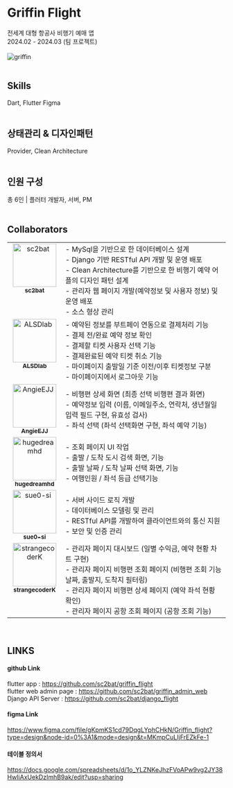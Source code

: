 # Griffin Flight

전세계 대형 항공사 비행기 예매 앱 <br>
2024.02 - 2024.03 (팀 프로젝트)
<br>
<br>
![griffin](https://github.com/sc2bat/griffin_flight/assets/49228543/71d8655a-738e-444a-90f9-0042ca6cdd0c)
<br>
<br>


## Skills
Dart, Flutter Figma
<br>
<br>
## 상태관리 & 디자인패턴
Provider, Clean Architecture
<br>
<br>
## 인원 구성
총 6인 | 플러터 개발자, 서버, PM
<br>
<br>


## Collaborators
<table>
    <tr>
      <td align="center" valign="top" width="25%">
        <a href="https://github.com/sc2bat/">
          <img src="https://avatars.githubusercontent.com/u/87482415?v=4" width="100px;" alt="
sc2bat"/>
          <br />
          <sub>
            <b>sc2bat</b>
          </sub>
        </a>
      </td>
      <td>
        - MySql을 기반으로 한 데이터베이스 설계<br>
        - Django 기반 RESTful API 개발 및 운영 배포<br>
        - Clean Architecture를 기반으로 한 비행기 예약 어플의 디자인 패턴 설계<br>
        - 관리자 웹 페이지 개발(예약정보 및 사용자 정보) 및 운영 배포<br>
        - 소스 형상 관리<br>
      </td>
    </tr>
    <tr>
      <td align="center" valign="top" width="25%">
        <a href="https://github.com/ALSDlab">
          <img src="https://avatars.githubusercontent.com/u/81554073?v=4" width="100px;" alt="
ALSDlab"/>
          <br />
          <sub>
            <b>ALSDlab</b>
          </sub>
        </a>
      </td>
      <td>
          - 예약된 정보를 부트페이 연동으로 결제처리 기능<br>
          - 결제 전/완료 예약 정보 확인<br>
          - 결제할 티켓 사용자 선택 기능<br>
          - 결제완료된 예약 티켓 취소 기능<br>
          - 마이페이지 출발일 기준 이전/이후 티켓정보 구분<br>
          - 마이페이지에서 로그아웃 기능<br>
      </td>
    </tr>
    <tr>
      <td align="center" valign="top" width="25%">
        <a href="https://github.com/AngieEJJ">
          <img src="https://avatars.githubusercontent.com/u/49228543?v=4" width="100px;" alt="
AngieEJJ"/>
          <br />
          <sub>
            <b>AngieEJJ</b>
          </sub>
        </a>
      </td>
      <td>
        - 비행편 상세 화면 (최종 선택 비행편 결과 화면)<br>
        - 예약정보 입력 (이름, 이메일주소, 연락처, 생년월일 입력 필드 구현, 유효성 검사)<br>
        - 좌석 선택 (좌석 선택화면 구현, 좌석 예약 기능)<br>
      </td>
    </tr>
    <tr>
      <td align="center" valign="top" width="25%">
        <a href="https://github.com/hugedreamhd">
          <img src="https://avatars.githubusercontent.com/u/89803783?v=4" width="100px;" alt="
hugedreamhd"/>
          <br />
          <sub>
            <b>hugedreamhd</b>
          </sub>
        </a>
      </td>
      <td>
        - 조회 페이지 UI 작업<br>
        - 출발 / 도착 도시 검색 화면, 기능 <br>
        - 출발 날짜 / 도착 날짜 선택 화면, 기능 <br>
        - 여행인원 / 좌석 등급 선택기능 <br>
      </td>
    </tr>
    <tr>
      <td align="center" valign="top" width="25%">
        <a href="https://github.com/sue0-si">
          <img src="https://avatars.githubusercontent.com/u/89803783?v=4" width="100px;" alt="
sue0-si"/>
          <br />
          <sub>
            <b>sue0-si</b>
          </sub>
        </a>
      </td>
      <td>
        - 서버 사이드 로직 개발<br>
        - 데이터베이스 모델링 및 관리<br>
        - RESTful API를 개발하여 클라이언트와의 통신 지원<br>
        - 보안 및 인증 관리<br>
      </td>
    </tr>
    <tr>
      <td align="center" valign="top" width="25%">
        <a href="https://github.com/strangecoderK">
          <img src="https://avatars.githubusercontent.com/u/151757200?v=4" width="100px;" alt="strangecoderK"/>
          <br />
          <sub>
            <b>strangecoderK</b>
          </sub>
        </a>
      </td>
      <td>
        - 관리자 페이지 대시보드 (일별 수익금, 예약 현황 차트 구현) <br>
        - 관리자 페이지 비행편 조회 페이지 (비행편 조회 기능 날짜, 출발지, 도착지 필터링) <br>
        - 관리자 페이지 비행편 상세 페이지 (예약 좌석 현황 확인) <br>
        - 관리자 페이지 공항 조회 페이지 (공항 조회 기능) <br>
      </td>
    </tr>
</table>
<br>

## LINKS

#### github Link
flutter app : https://github.com/sc2bat/griffin_flight <br>
flutter web admin page :  https://github.com/sc2bat/griffin_admin_web<br>
Django API Server : https://github.com/sc2bat/django_flight<br>

#### figma Link
https://www.figma.com/file/gKpmKS1cd79DqgLYphCHkN/Griffin_flight?type=design&node-id=0%3A1&mode=design&t=MKmpCuLIjFrEZkFe-1

#### 테이블 정의서
https://docs.google.com/spreadsheets/d/1o_YLZNKeJhzFVoAPw9vg2JY38HwIiAxUekDzImhB9ak/edit?usp=sharing
